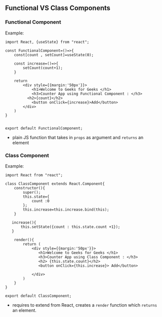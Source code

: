 ## Functional VS Class Components

### Functional Component
Example:
```
import React, {useState} from "react";

const FunctionalComponent=()=>{
    const[count , setCount]=useState(0);
 
    const increase=()=>{
        setCount(count+1);
    }
 
    return
        <div style={{margin:'50px'}}>
            <h1>Welcome to Geeks for Geeks </h1>
            <h3>Counter App using Functional Component : </h3>
          <h2>{count}</h2>
            <button onClick={increase}>Add</button>
        </div>
    )
} 
 
 
export default FunctionalComponent;
```
- plain JS function that takes in `props` as argument and `returns` an element



### Class Component
Example:
```
import React from "react";
 
class ClassComponent extends React.Component{
    constructor(){
        super();
        this.state={
            count :0
        };
        this.increase=this.increase.bind(this);
    }
     
   increase(){
       this.setState({count : this.state.count +1});
   }
 
    render(){
        return (
            <div style={{margin:'50px'}}>
               <h1>Welcome to Geeks for Geeks </h1>
               <h3>Counter App using Class Component : </h3>
               <h2> {this.state.count}</h2> 
               <button onClick={this.increase}> Add</button>
 
            </div>
        )
    }
}
 
export default ClassComponent;
```
- requires to extend from React, creates a `render` function which `returns` an element.

